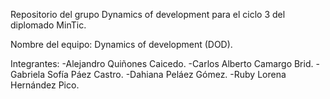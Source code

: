 Repositorio del grupo Dynamics of development para el ciclo 3 del diplomado MinTic.

Nombre del equipo: Dynamics of development (DOD).

Integrantes:
-Alejandro Quiñones Caicedo.
-Carlos Alberto Camargo Brid.
-Gabriela Sofía Páez Castro.
-Dahiana Peláez Gómez.
-Ruby Lorena Hernández Pico.

